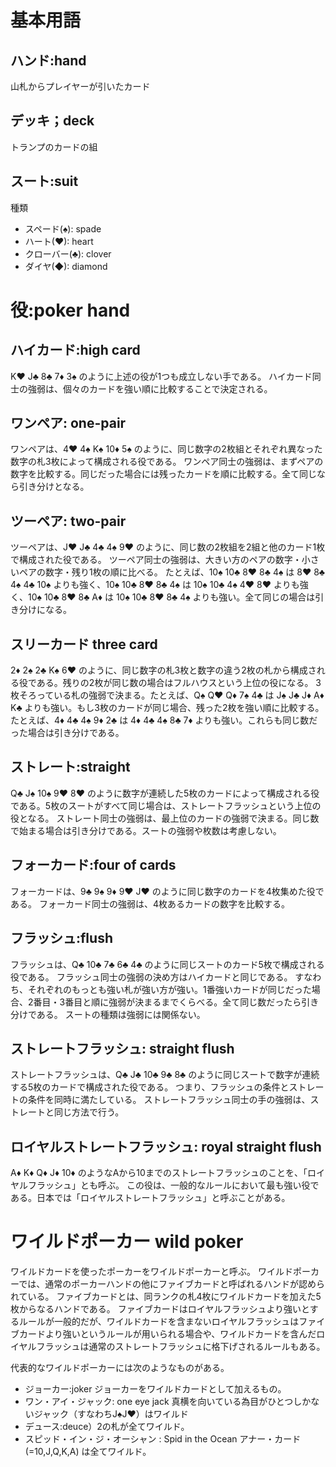 # 基本用語
## ハンド:hand
山札からプレイヤーが引いたカード

## デッキ；deck
トランプのカードの組

## スート:suit
種類
* スペード(♠): spade
* ハート(♥): heart
* クローバー(♣): clover
* ダイヤ(◆): diamond

# 役:poker hand

## ハイカード:high card
K♥ J♣ 8♣ 7♦ 3♠ のように上述の役が1つも成立しない手である。
ハイカード同士の強弱は、個々のカードを強い順に比較することで決定される。

## ワンペア: one-pair
ワンペアは、4♥ 4♠ K♠ 10♦ 5♠ のように、同じ数字の2枚組とそれぞれ異なった数字の札3枚によって構成される役である。
ワンペア同士の強弱は、まずペアの数字を比較する。同じだった場合には残ったカードを順に比較する。全て同じなら引き分けとなる。

## ツーペア: two-pair
ツーペアは、J♥ J♣ 4♣ 4♠ 9♥ のように、同じ数の2枚組を2組と他のカード1枚で構成された役である。
ツーペア同士の強弱は、大きい方のペアの数字・小さいペアの数字・残り1枚の順に比べる。
たとえば、10♠ 10♣ 8♥ 8♣ 4♠ は 8♥ 8♣ 4♠ 4♣ 10♠ よりも強く、10♠ 10♣ 8♥ 8♣ 4♠ は 10♠ 10♣ 4♠ 4♥ 8♥ よりも強く、10♠ 10♣ 8♥ 8♣ A♦ は 10♠ 10♣ 8♥ 8♣ 4♠ よりも強い。全て同じの場合は引き分けになる。

## スリーカード three card
2♦ 2♠ 2♣ K♠ 6♥ のように、同じ数字の札3枚と数字の違う2枚の札から構成される役である。残りの2枚が同じ数の場合はフルハウスという上位の役になる。
3枚そろっている札の強弱で決まる。たとえば、Q♠ Q♥ Q♦ 7♠ 4♣ は J♠ J♣ J♦ A♦ K♣ よりも強い。もし3枚のカードが同じ場合、残った2枚を強い順に比較する。
たとえば、4♦ 4♣ 4♠ 9♦ 2♣ は 4♦ 4♣ 4♠ 8♣ 7♦ よりも強い。これらも同じ数だった場合は引き分けである。

## ストレート:straight
Q♣ J♠ 10♠ 9♥ 8♥ のように数字が連続した5枚のカードによって構成される役である。5枚のスートがすべて同じ場合は、ストレートフラッシュという上位の役となる。
ストレート同士の強弱は、最上位のカードの強弱で決まる。同じ数で始まる場合は引き分けである。スートの強弱や枚数は考慮しない。

## フォーカード:four of cards
フォーカードは、9♣ 9♠ 9♦ 9♥ J♥ のように同じ数字のカードを4枚集めた役である。
フォーカード同士の強弱は、4枚あるカードの数字を比較する。


## フラッシュ:flush
フラッシュは、Q♣ 10♣ 7♣ 6♣ 4♣ のように同じスートのカード5枚で構成される役である。
フラッシュ同士の強弱の決め方はハイカードと同じである。
すなわち、それぞれのもっとも強い札が強い方が強い。1番強いカードが同じだった場合、2番目・3番目と順に強弱が決まるまでくらべる。全て同じ数だったら引き分けである。
スートの種類は強弱には関係ない。

## ストレートフラッシュ: straight flush
ストレートフラッシュは、Q♣ J♣ 10♣ 9♣ 8♣ のように同じスートで数字が連続する5枚のカードで構成された役である。
つまり、フラッシュの条件とストレートの条件を同時に満たしている。
ストレートフラッシュ同士の手の強弱は、ストレートと同じ方法で行う。


## ロイヤルストレートフラッシュ: royal straight flush
A♦ K♦ Q♦ J♦ 10♦ のようなAから10までのストレートフラッシュのことを、「ロイヤルフラッシュ」とも呼ぶ。
この役は、一般的なルールにおいて最も強い役である。日本では「ロイヤルストレートフラッシュ」と呼ぶことがある。

# ワイルドポーカー wild poker
ワイルドカードを使ったポーカーをワイルドポーカーと呼ぶ。
ワイルドポーカーでは、通常のポーカーハンドの他にファイブカードと呼ばれるハンドが認められている。
ファイブカードとは、同ランクの札4枚にワイルドカードを加えた5枚からなるハンドである。
ファイブカードはロイヤルフラッシュより強いとするルールが一般的だが、ワイルドカードを含まないロイヤルフラッシュはファイブカードより強いというルールが用いられる場合や、ワイルドカードを含んだロイヤルフラッシュは通常のストレートフラッシュに格下げされるルールもある。

代表的なワイルドポーカーには次のようなものがある。

* ジョーカー:joker ジョーカーをワイルドカードとして加えるもの。 
* ワン・アイ・ジャック: one eye jack 真横を向いている為目がひとつしかないジャック（すなわちJ♠J♥）はワイルド 
* デュース:deuce）2の札が全てワイルド。 
* スピッド・イン・ジ・オーシャン : Spid in the Ocean アナー・カード (=10,J,Q,K,A) は全てワイルド。

